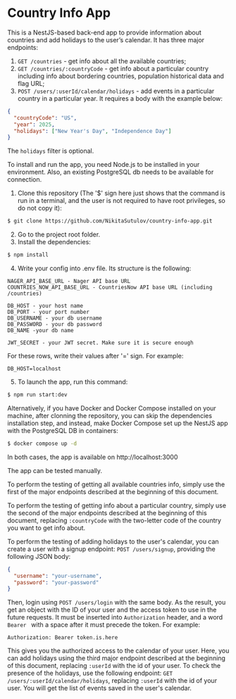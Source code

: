 # Country Info App

This is a NestJS-based back-end app to provide information about countries and add holidays to the user’s calendar. It has three major endpoints:

1. `GET /countries` - get info about all the available countries;
2. `GET /countries/:countryCode` - get info about a particular country including info about bordering countries, population historical data and flag URL;
3. `POST /users/:userId/calendar/holidays` - add events in a particular country in a particular year. It requires a body with the example below:

```json
{
  "countryCode": "US",
  "year": 2025,
  "holidays": ["New Year's Day", "Independence Day"]
}
```

The `holidays` filter is optional.

To install and run the app, you need Node.js to be installed in your environment. Also, an existing PostgreSQL db needs to be available for connection.

1. Clone this repository (The '$' sign here just shows that the command is run in a terminal, and the user is not required to have root privileges, so do not copy it):

```sh
$ git clone https://github.com/NikitaSutulov/country-info-app.git
```

2. Go to the project root folder.
3. Install the dependencies:

```sh
$ npm install
```

4. Write your config into .env file. Its structure is the following:

```
NAGER_API_BASE_URL - Nager API base URL
COUNTRIES_NOW_API_BASE_URL - CountriesNow API base URL (including /countries)

DB_HOST - your host name
DB_PORT - your port number
DB_USERNAME - your db username
DB_PASSWORD - your db password
DB_NAME -your db name

JWT_SECRET - your JWT secret. Make sure it is secure enough
```

For these rows, write their values after '=' sign. For example:

```
DB_HOST=localhost
```

5. To launch the app, run this command:

```sh
$ npm run start:dev
```

Alternatively, if you have Docker and Docker Compose installed on your machine, after clonning the repository, you can skip the dependencies installation step, and instead, make Docker Compose set up the NestJS app with the PostgreSQL DB in containers:

```sh
$ docker compose up -d
```

In both cases, the app is available on http://localhost:3000

The app can be tested manually.

To perform the testing of getting all available countries info, simply use the first of the major endpoints described at the beginning of this document.

To perform the testing of getting info about a particular country, simply use the second of the major endpoints described at the beginning of this document, replacing `:countryCode` with the two-letter code of the country you want to get info about.

To perform the testing of adding holidays to the user's calendar, you can create a user with a signup endpoint: `POST /users/signup`, providing the following JSON body:

```json
{
  "username": "your-username",
  "password": "your-password"
}
```

Then, login using `POST /users/login` with the same body. As the result, you get an object with the ID of your user and the access token to use in the future requests. It must be inserted into `Authorization` header, and a word `Bearer ` with a space after it must precede the token. For example:

```http
Authorization: Bearer token.is.here
```

This gives you the authorized access to the calendar of your user. Here, you can add holidays using the third major endpoint described at the beginning of this document, replacing `:userId` with the id of your user. To check the presence of the holidays, use the following endpoint: `GET /users/:userId/calendar/holidays`, replacing `:userId` with the id of your user. You will get the list of events saved in the user's calendar.
